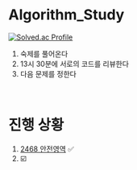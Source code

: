 # Algorithm_Study

[![Solved.ac Profile](http://mazassumnida.wtf/api/generate_badge?boj=biomatrix117)](https://solved.ac/biomatrix117)<br/>

1. 숙제를 풀어온다
2. 13시 30분에 서로의 코드를 리뷰한다
3. 다음 문제를 정한다

<br>

# 진행 상황

1. [2468 안전영역](https://www.acmicpc.net/problem/2468) ✅
2. ☑️
